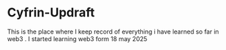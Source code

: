 # Cyfrin-Updraft
This is the place where I keep record of everything i have learned so far in web3 . I started learning web3 form 18 may 2025
